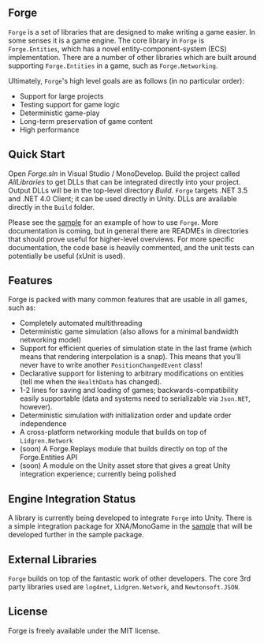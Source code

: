 ## Forge

`Forge` is a set of libraries that are designed to make writing a game easier. In some senses it is a game engine. The core library in `Forge` is `Forge.Entities`, which has a novel entity-component-system (ECS) implementation. There are a number of other libraries which are built around supporting `Forge.Entities` in a game, such as `Forge.Networking`.

Ultimately, `Forge`'s high level goals are as follows (in no particular order):

- Support for large projects
- Testing support for game logic
- Deterministic game-play
- Long-term preservation of game content
- High performance

## Quick Start

Open _Forge.sln_ in Visual Studio / MonoDevelop. Build the project called _AllLibraries_ to get DLLs that can be integrated directly into your project. Output DLLs will be in the top-level directory _Build_. `Forge` targets .NET 3.5 and .NET 4.0 Client; it can be used directly in Unity. DLLs are available directly in the `Build` folder.

Please see the [sample](https://github.com/jacobdufault/forge-sample) for an example of how to use `Forge`. More documentation is coming, but in general there are READMEs in directories that should prove useful for higher-level overviews. For more specific documentation, the code base is heavily commented, and the unit tests can potentially be useful (xUnit is used).

## Features

Forge is packed with many common features that are usable in all games, such as:

- Completely automated multithreading
- Deterministic game simulation (also allows for a minimal bandwidth networking model)
- Support for efficient queries of simulation state in the last frame (which means that rendering interpolation is a snap). This means that you'll never have to write another `PositionChangedEvent` class!
- Declarative support for listening to arbitrary modifications on entities (tell me when the `HealthData` has changed).
- 1-2 lines for saving and loading of games; backwards-compatibility easily supportable (data and systems need to serializable via `Json.NET`, however).
- Deterministic simulation *with* initialization order and update order independence
- A cross-platform networking module that builds on top of `Lidgren.Network`
- (soon) A Forge.Replays module that builds directly on top of the Forge.Entities API
- (soon) A module on the Unity asset store that gives a great Unity integration experience; currently being polished

## Engine Integration Status

A library is currently being developed to integrate `Forge` into Unity. There is a simple integration package for XNA/MonoGame in the [sample](https://github.com/jacobdufault/forge-sample) that will be developed further in the sample package.

## External Libraries

`Forge` builds on top of the fantastic work of other developers. The core 3rd party libraries used are `log4net`, `Lidgren.Network`, and `Newtonsoft.JSON`.
 
## License

Forge is freely available under the MIT license.
